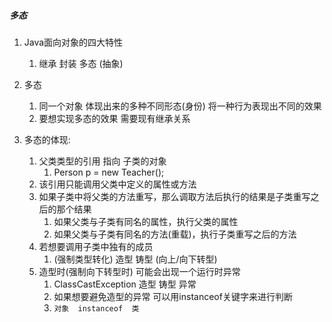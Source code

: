 
##### 多态
1. Java面向对象的四大特性
   1. 继承  封装  多态  (抽象)

2. 多态
   1. 同一个对象 体现出来的多种不同形态(身份)  将一种行为表现出不同的效果
   2. 要想实现多态的效果 需要现有继承关系

3. 多态的体现:
   1. 父类类型的引用  指向  子类的对象
	  1. Person p = new Teacher();
   2. 该引用只能调用父类中定义的属性或方法
   3. 如果子类中将父类的方法重写，那么调取方法后执行的结果是子类重写之后的那个结果
	  1. 如果父类与子类有同名的属性，执行父类的属性
	  2. 如果父类与子类有同名的方法(重载)，执行子类重写之后的方法
   4. 若想要调用子类中独有的成员
	  1. (强制类型转化)  造型 铸型  (向上/向下转型)
   5. 造型时(强制向下转型时) 可能会出现一个运行时异常
	  1. ClassCastException   造型  铸型 异常
	  2. 如果想要避免造型的异常  可以用instanceof关键字来进行判断
	  3. `对象  instanceof  类`

	